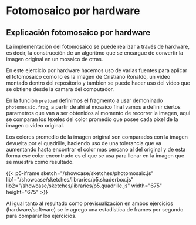 # Fotomosaico por hardware

## Explicación fotomosaico por hardware

La implementación del fotomosaico se puede realizar a través de hardware, es decir, la construcción de un algoritmo que se encargue de convertir la imagen original en un mosaico de otras.

En este ejercicio por hardware hacemos uso de varias fuentes para aplicar el fotomosaico como lo es la imagen de Cristiano Ronaldo, un video montado dentro del repositorio y tambien se puede hacer uso del video que se obtiene desde la camara del computador.

En la funcion `preload` definimos el fragmento a usar demoninado `photomosaic.frag`, a partir de ahi al mosaico final vamos a definir ciertos parametros que van a ser obtenidos al momento de recorrer la imagen, aqui se comparan los texeles del color promedio que posee cada pixel de la imagen o video original.

Los colores promedio de la imagen original son comparados con la imagen devuelta por el quadrille, haciendo uso de una tolerancia que va aumentando hasta encontrar el color mas cercano al del original y de esta forma ese color encontrado es el que se usa para llenar en la imagen que se muestra como resultado.

{{< p5-iframe sketch="/showcase/sketches/photomosaic.js" lib1="/showcase/sketches/libraries/p5.shaderbox.js" lib2="/showcase/sketches/libraries/p5.quadrille.js" width="675" height="675" >}}

Al igual tanto al resultado como previsualización en ambos ejercicios (hardware/software) se le agrego una estadistíca de frames por segundo para comparar los ejercicios.
